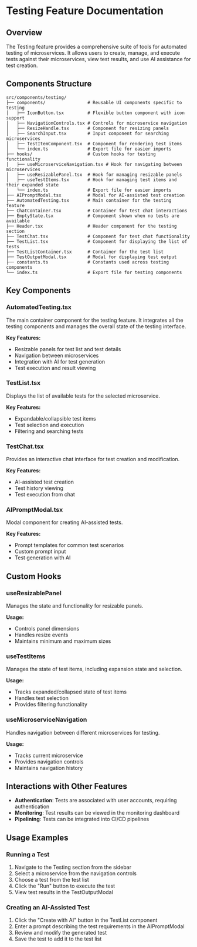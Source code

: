 # Testing Feature Documentation

## Overview

The Testing feature provides a comprehensive suite of tools for automated testing of microservices. It allows users to create, manage, and execute tests against their microservices, view test results, and use AI assistance for test creation.

## Components Structure

```
src/components/testing/
├── components/                # Reusable UI components specific to testing
│   ├── IconButton.tsx         # Flexible button component with icon support
│   ├── NavigationControls.tsx # Controls for microservice navigation
│   ├── ResizeHandle.tsx       # Component for resizing panels
│   ├── SearchInput.tsx        # Input component for searching microservices
│   ├── TestItemComponent.tsx  # Component for rendering test items
│   └── index.ts               # Export file for easier imports
├── hooks/                     # Custom hooks for testing functionality
│   ├── useMicroserviceNavigation.tsx # Hook for navigating between microservices
│   ├── useResizablePanel.tsx  # Hook for managing resizable panels
│   ├── useTestItems.tsx       # Hook for managing test items and their expanded state
│   └── index.ts               # Export file for easier imports
├── AIPromptModal.tsx          # Modal for AI-assisted test creation
├── AutomatedTesting.tsx       # Main container for the testing feature
├── ChatContainer.tsx          # Container for test chat interactions
├── EmptyState.tsx             # Component shown when no tests are available
├── Header.tsx                 # Header component for the testing section
├── TestChat.tsx               # Component for test chat functionality
├── TestList.tsx               # Component for displaying the list of tests
├── TestListContainer.tsx      # Container for the test list
├── TestOutputModal.tsx        # Modal for displaying test output
├── constants.ts               # Constants used across testing components
└── index.ts                   # Export file for testing components
```

## Key Components

### AutomatedTesting.tsx

The main container component for the testing feature. It integrates all the testing components and manages the overall state of the testing interface.

**Key Features:**
- Resizable panels for test list and test details
- Navigation between microservices
- Integration with AI for test generation
- Test execution and result viewing

### TestList.tsx

Displays the list of available tests for the selected microservice.

**Key Features:**
- Expandable/collapsible test items
- Test selection and execution
- Filtering and searching tests

### TestChat.tsx

Provides an interactive chat interface for test creation and modification.

**Key Features:**
- AI-assisted test creation
- Test history viewing
- Test execution from chat

### AIPromptModal.tsx

Modal component for creating AI-assisted tests.

**Key Features:**
- Prompt templates for common test scenarios
- Custom prompt input
- Test generation with AI

## Custom Hooks

### useResizablePanel

Manages the state and functionality for resizable panels.

**Usage:**
- Controls panel dimensions
- Handles resize events
- Maintains minimum and maximum sizes

### useTestItems

Manages the state of test items, including expansion state and selection.

**Usage:**
- Tracks expanded/collapsed state of test items
- Handles test selection
- Provides filtering functionality

### useMicroserviceNavigation

Handles navigation between different microservices for testing.

**Usage:**
- Tracks current microservice
- Provides navigation controls
- Maintains navigation history

## Interactions with Other Features

- **Authentication**: Tests are associated with user accounts, requiring authentication
- **Monitoring**: Test results can be viewed in the monitoring dashboard
- **Pipelining**: Tests can be integrated into CI/CD pipelines

## Usage Examples

### Running a Test

1. Navigate to the Testing section from the sidebar
2. Select a microservice from the navigation controls
3. Choose a test from the test list
4. Click the "Run" button to execute the test
5. View test results in the TestOutputModal

### Creating an AI-Assisted Test

1. Click the "Create with AI" button in the TestList component
2. Enter a prompt describing the test requirements in the AIPromptModal
3. Review and modify the generated test
4. Save the test to add it to the test list
